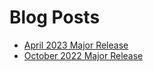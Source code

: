 # Blog Posts

* [April 2023 Major Release](https://microsoft365dsc.com/blogs/april-2023-major-release.md)
* [October 2022 Major Release](https://microsoft365dsc.com/blogs/october-2022-major-release.md)
